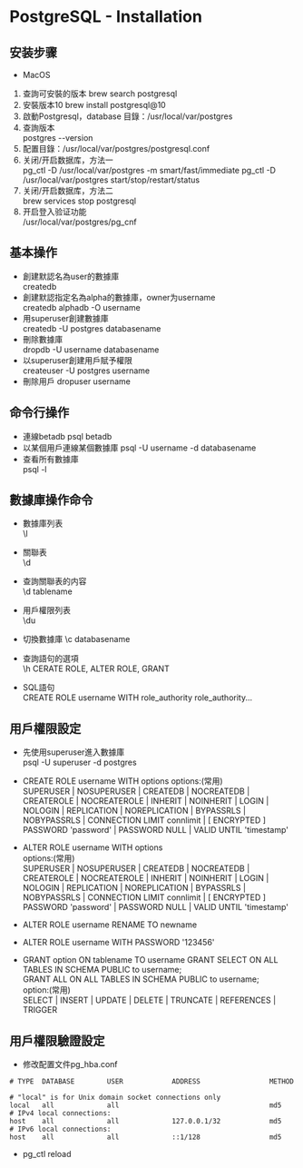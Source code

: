 # PostgreSQL - Installation  
## 安装步骤
- MacOS  
1. 查詢可安裝的版本
brew search postgresql  
2. 安裝版本10
brew install postgresql@10  
3. 啟動Postgresql，database 目錄：/usr/local/var/postgres  
4. 查詢版本  
postgres --version
5. 配置目錄：/usr/local/var/postgres/postgresql.conf 
6. 关闭/开启数据库，方法一  
pg_ctl -D /usr/local/var/postgres -m smart/fast/immediate
pg_ctl -D /usr/local/var/postgres start/stop/restart/status
7. 关闭/开启数据库，方法二  
brew services stop postgresql  
8. 开启登入验证功能  
/usr/local/var/postgres/pg_cnf  

## 基本操作  
- 創建默認名為user的數據庫  
createdb  
- 創建默認指定名為alpha的數據庫，owner为username  
createdb alphadb  -O username
- 用superuser創建數據庫  
createdb -U postgres databasename
- 刪除數據庫  
dropdb -U username databasename
- 以superuser創建用戶賦予權限  
createuser -U postgres username
- 刪除用戶
dropuser username

## 命令行操作
- 連線betadb
psql betadb
- 以某個用戶連線某個數據庫
psql -U username -d databasename
- 查看所有數據庫  
psql -l

## 數據庫操作命令
- 數據庫列表  
\l
- 關聯表  
\d
- 查詢關聯表的内容  
\d tablename
- 用戶權限列表  
\du
- 切換數據庫
\c databasename

- 查詢語句的選項  
\h CERATE ROLE, ALTER ROLE, GRANT
- SQL語句  
CREATE ROLE username WITH role_authority role_authority...

## 用戶權限設定  
- 先使用superuser進入數據庫  
psql -U superuser -d postgres  
- CREATE ROLE username WITH options
options:(常用)  
    SUPERUSER | NOSUPERUSER
    | CREATEDB | NOCREATEDB
    | CREATEROLE | NOCREATEROLE
    | INHERIT | NOINHERIT
    | LOGIN | NOLOGIN
    | REPLICATION | NOREPLICATION
    | BYPASSRLS | NOBYPASSRLS
    | CONNECTION LIMIT connlimit
    | [ ENCRYPTED ] PASSWORD 'password' | PASSWORD NULL
    | VALID UNTIL 'timestamp'

- ALTER ROLE username WITH options  
options:(常用)  
    SUPERUSER | NOSUPERUSER
    | CREATEDB | NOCREATEDB
    | CREATEROLE | NOCREATEROLE
    | INHERIT | NOINHERIT
    | LOGIN | NOLOGIN
    | REPLICATION | NOREPLICATION
    | BYPASSRLS | NOBYPASSRLS
    | CONNECTION LIMIT connlimit
    | [ ENCRYPTED ] PASSWORD 'password' | PASSWORD NULL
    | VALID UNTIL 'timestamp'

- ALTER ROLE username RENAME TO newname

- ALTER ROLE username WITH PASSWORD '123456'

- GRANT option ON tablename TO username
GRANT SELECT ON ALL TABLES IN SCHEMA PUBLIC to username;  
GRANT ALL ON ALL TABLES IN SCHEMA PUBLIC to username;  
option:(常用)  
    SELECT | INSERT | UPDATE | DELETE | TRUNCATE | REFERENCES | TRIGGER

## 用戶權限驗證設定  
- 修改配置文件pg_hba.conf  
```
# TYPE  DATABASE        USER            ADDRESS                 METHOD

# "local" is for Unix domain socket connections only
local   all             all                                     md5
# IPv4 local connections:
host    all             all             127.0.0.1/32            md5
# IPv6 local connections:
host    all             all             ::1/128                 md5
```  
- pg_ctl reload